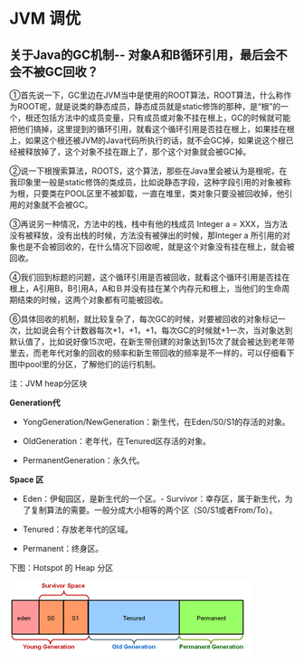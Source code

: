 # JVM 调优


## 关于Java的GC机制-- 对象A和B循环引用，最后会不会不被GC回收？


①首先说一下，GC里边在JVM当中是使用的ROOT算法，ROOT算法，什么称作为ROOT呢，就是说类的静态成员，静态成员就是static修饰的那种，是“根”的一个，根还包括方法中的成员变量，只有成员或对象不挂在根上，GC的时候就可能把他们搞掉，这里提到的循环引用，就看这个循环引用是否挂在根上，如果挂在根上，如果这个根还被JVM的Java代码所执行的话，就不会GC掉，如果说这个根已经被释放掉了，这个对象不挂在跟上了，那个这个对象就会被GC掉。

②说一下根搜索算法，ROOTS，这个算法，那些在Java里会被认为是根呢，在我印象里一般是static修饰的类成员，比如说静态字段，这种字段引用的对象被称为根，只要类在POOL区里不被卸载，一直在堆里，类对象只要没被回收掉，他引用的对象就不会被GC。

③再说另一种情况，方法中的栈，栈中有他的栈成员 Integer a = XXX，当方法没有被释放，没有出栈的时候，方法没有被弹出的时候，那Integer a 所引用的对象也是不会被回收的，在什么情况下回收呢，就是这个对象没有挂在根上，就会被回收。

④我们回到标题的问题，这个循环引用是否被回收，就看这个循环引用是否挂在根上，A引用B，B引用A，A和Ｂ并没有挂在某个内存元和根上，当他们的生命周期结束的时候，这两个对象都有可能被回收。

⑥具体回收的机制，就比较复杂了，每次GC的时候，对要被回收的对象标记一次，比如说会有个计数器每次+1，+1，+1，每次GC的时候就+1一次，当对象达到默认值了，比如说好像15次吧，在新生带创建的对象达到15次了就会被达到老年带里去，而老年代对象的回收的频率和新生带回收的频率是不一样的，可以仔细看下图中pool里的分区，了解他们的运行机制。


注：JVM heap分区块

**Generation代**

* YongGeneration/NewGeneration：新生代，在Eden/S0/S1的存活的对象。

* OldGeneration：老年代，在Tenured区存活的对象。

* PermanentGeneration：永久代。

**Space 区**

* Eden：伊甸园区，是新生代的一个区。- Survivor：幸存区，属于新生代，为了复制算法的需要。一般分成大小相等的两个区（S0/S1或者From/To）。

* Tenured：存放老年代的区域。

* Permanent：终身区。

下图：Hotspot 的 Heap 分区

![](../images/20150402144231726.png)
